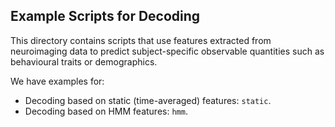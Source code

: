 Example Scripts for Decoding
----------------------------

This directory contains scripts that use features extracted from neuroimaging data to predict subject-specific observable quantities such as behavioural traits or demographics.

We have examples for:

- Decoding based on static (time-averaged) features: `static`.
- Decoding based on HMM features: `hmm`.
